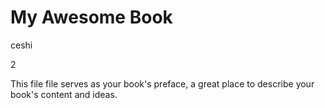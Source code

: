 # My Awesome Book

ceshi

2

This file file serves as your book's preface, a great place to describe your book's content and ideas.

